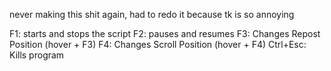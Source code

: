 never making this shit again, had to redo it because tk is so annoying 

F1: starts and stops the script
F2: pauses and resumes
F3: Changes Repost Position (hover + F3)
F4: Changes Scroll Position (hover + F4)
Ctrl+Esc: Kills program
